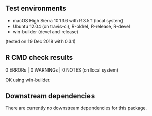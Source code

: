 ## Test environments
* macOS High Sierra 10.13.6 with R 3.5.1 (local system)
* Ubuntu 12.04 (on travis-ci), R-oldrel, R-release, R-devel
* win-builder (devel and release)

(tested on 19 Dec 2018 with 0.3.1)

## R CMD check results
0 ERRORs | 0 WARNINGs | 0 NOTES (on local system)

OK using win-builder.

## Downstream dependencies

There are currently no downstream dependencies for this package.
